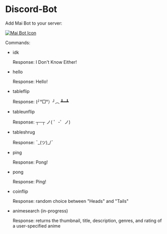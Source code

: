 # Discord-Bot
Add Mai Bot to your server:

[![Mai Bot Icon](https://github.com/ryanalumkal/Mai-Bot/blob/main/pictures/35pq3n.png)](https://discord.com/api/oauth2/authorize?client_id=1091028696661499944&permissions=534723951680&scope=bot)

Commands:
- idk

  Response: I Don't Know Either!
- hello

  Response: Hello!
- tableflip

  Response: (╯°□°）╯︵ ┻━┻
- tableunflip

  Response: ┬─┬﻿ ノ( ゜-゜ノ)
- tableshrug

  Response: ¯\_(ツ)_/¯
- ping

  Response: Pong!
- pong

  Response: Ping!
- coinflip

  Response: random choice between "Heads" and "Tails"
- animesearch (in-progress)

  Response: returns the thumbnail, title, description, genres, and rating of a user-specified anime 
